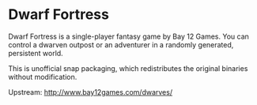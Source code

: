 # Dwarf Fortress

Dwarf Fortress is a single-player fantasy game by Bay 12 Games. You can control a dwarven outpost or an adventurer in a randomly generated, persistent world.

This is unofficial snap packaging, which redistributes the original binaries without modification.

Upstream: http://www.bay12games.com/dwarves/

